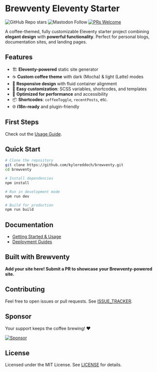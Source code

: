 # Brewventy Eleventy Starter

![GitHub Repo stars](https://img.shields.io/github/stars/kylereddoch/brewventy?style=for-the-badge&logo=github&logoColor=white&link=https%3A%2F%2Fgithub.com%2Fkylereddoch%2Fbrewventy%2Fstargazers)  ![Mastodon Follow](https://img.shields.io/mastodon/follow/114614907486620795?domain=infosec.exchange&style=for-the-badge&logo=mastodon&logoColor=white&labelColor=%232F0C7A&color=brightgreen&link=https%3A%2F%2Finfosec.exchange%2F%40cyberseckyle)  [![PRs Welcome](https://img.shields.io/badge/PRs-Welcome-brightgreen?style=for-the-badge)](https://github.com/kylereddoch/brewventy/pulls)

A coffee-themed, fully customizable Eleventy starter project combining **elegant design** with **powerful functionality**. Perfect for personal blogs, documentation sites, and landing pages.

## Features

- 🏗️ **Eleventy-powered** static site generator
- ☕ **Custom coffee theme** with dark (Mocha) & light (Latte) modes
- 🎨 **Responsive design** with fluid container alignment
- 🔧 **Easy customization**: SCSS variables, shortcodes, and templates
- 🚀 **Optimized for performance** and accessibility
- 📦 **Shortcodes**: `coffeeToggle`, `recentPosts`, etc.
- 🌐 **i18n-ready** and plugin-friendly

## First Steps

Check out the [Usage Guide](USAGE.md).

## Quick Start

```bash
# Clone the repository
git clone https://github.com/kylereddoch/brewventy.git
cd brewventy

# Install dependencies
npm install

# Run in development mode
npm run dev

# Build for production
npm run build
```

## Documentation

- [Getting Started & Usage](USAGE.md)
- [Deployment Guides](DEPLOYMENT.md)

## Built with Brewventy

**Add your site here! Submit a PR to showcase your Brewventy-powered site.**

## Contributing

Feel free to open issues or pull requests. See [ISSUE_TRACKER](https://github.com/kylereddoch/brewventy/issues).

## Sponsor

Your support keeps the coffee brewing! ❤

[![Sponsor](https://img.shields.io/badge/Sponsor%20Brewventy-❤️-brightgreen.svg)](https://github.com/sponsors/kylereddoch)

## License

Licensed under the MIT License. See [LICENSE](LICENSE) for details.